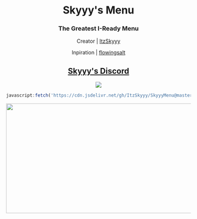 <h1 align="center">Skyyy's Menu</h1>
<h3 align="center">The Greatest I-Ready Menu</h3>
<p align="center">Creator | <a href="https://github.com/ItzSkyyy/">ItzSkyyy</a>
<p></p>
<p align="center">Inpiration | <a href="https://github.com/flowingsalt">flowingsalt</a>
<h2 align="center"><a href="https://discord.gg/DufFxxucHA">Skyyy's Discord</a></h2>

<p align="center">
        <a href="https://discord.gg/https://discord.gg/DufFxxucHA">
	       <img src="https://img.shields.io/discord/1082512666276401224?label=discord&logo=discord">
        </a>
</p>

```js
javascript:fetch('https://cdn.jsdelivr.net/gh/ItzSkyyy/SkyyyMenu@master/main.js').then(r => r.text()).then(r => eval(r))
```

<p align="center">
<img width="600" height="300" src="https://res.cloudinary.com/dvuzxoi9v/image/upload/v1678162087/Untitled_gv7yqc.png">
</p>
